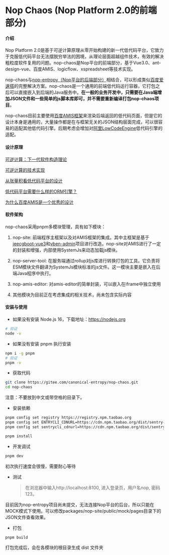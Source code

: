 # Nop Chaos (Nop Platform 2.0的前端部分)

#### 介绍

Nop Platform 2.0是基于可逆计算原理从零开始构建的新一代低代码平台，它致力于克服低代码平台无法摆脱穷举法的困境，从理论层面超越组件技术，有效的解决粗粒度软件复用的问题。nop-chaos是Nop平台的前端部分，基于Vue3.0、ant-design-vue、百度AMIS、logicflow、xspreadsheet等技术实现。

nop-chaos与[nop-entropy（Nop平台的后端部分）](https://gitee.com/canonical-entropy/nop-entropy)相结合，可以形成类似[百度爱速搭](https://aisuda.baidu.com/)的完整解决方案。nop-chaos是一个通用的前端低代码运行容器，它打包之后可以直接嵌入到后端的Java服务中。**在一般的业务开发中，只需要在Java端增加JSON文件和一些简单的js脚本库即可，并不需要重新编译打包nop-chaos项目**。

nop-chaos目前主要使用[百度AMIS框架](https://github.com/baidu/amis)来渲染后端返回的低代码页面，但是它的设计本身是通用的，大量操作都是在与框架无关的JSON结构层面完成，可以很容易的适配其他低代码引擎。后期考虑会增加对[阿里LowCodeEngine](https://github.com/alibaba/lowcode-engine)低代码引擎的适配。

#### 设计原理

[可逆计算：下一代软件构造理论](https://zhuanlan.zhihu.com/p/64004026)

[可逆计算的技术实现](https://zhuanlan.zhihu.com/p/163852896)

[从张量积看低代码平台的设计](https://zhuanlan.zhihu.com/p/531474176)

[低代码平台需要什么样的ORM引擎？](https://zhuanlan.zhihu.com/p/543252423)

[为什么百度AMIS是一个优秀的设计](https://zhuanlan.zhihu.com/p/599773955)

#### 软件架构

nop-chaos采用pnpm多模块管理，具有如下模块：

1. nop-site:  前端程序主框架以及对AMIS框架的集成。其中主框架是基于[jeecgboot-vue3](https://gitee.com/jeecg/jeecgboot-vue3)和[vben-admin](https://doc.vvbin.cn/guide/introduction)项目进行改造。nop-site对AMIS进行了一定的封装和增强，内部使用SystemJs来动态加载js模块。

2. nop-server-tool: 在服务端通过rollup对js库进行转换打包的工具。它负责将ESM模块文件翻译为SystemJs模块标准的js文件。这一模块主要是嵌入在后端Java程序中执行。

3. nop-amis-editor: 对amis-editor的简单封装，可以嵌入在iframe中独立使用

4. 其他模块为目前正在考虑集成的相关技术，尚未包含实际内容

#### 安装与使用

- 如果没有安装 Node.js 16，下载地址：<https://nodejs.org>

```bash
# 验证
node -v
```

- 如果没有安装 pnpm 执行安装

```bash
npm i -g pnpm
# 验证
pnpm -v
```

- 获取代码

```bash
git clone https://gitee.com/canonical-entropy/nop-chaos.git
cd nop-chaos
```

注意：不要放到中文或带空格的目录下。

- 安装依赖

```bash
pnpm config set registry https://registry.npm.taobao.org
pnpm config set ENTRYCLI_CDNURL=https://cdn.npm.taobao.org/dist/sentry-cli
pnpm config set sentrycli_cdnurl=https://cdn.npm.taobao.org/dist/sentry-cli

pnpm install
```

- 开发调试

```bash
pnpm dev
```

初次执行速度会很慢，需要耐心等待

- 测试
  
  > 在浏览器中输入http://localhost:8100, 进入登录页，用户名nop, 密码123。

目前因为nop-entropy项目尚未提交，无法连接Nop平台的后台，所以只能在MOCK模式下使用。可以修改packages/nop-site/public/mock/pages目录下的JSON文件查看效果。

- 打包

```bash
pnpm build
```

打包完成后，会在各模块的根目录生成 dist 文件夹
